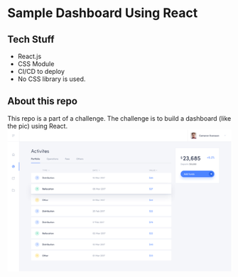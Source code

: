 # Sample Dashboard Using React



## Tech Stuff
- React.js
- CSS Module
- CI/CD to deploy
- No CSS library is used.

## About this repo
This repo is a part of a challenge. The challenge is to build a dashboard (like the pic) using React.
![Sample_challenge.png](./public/sample/Sample_challenge.png)
